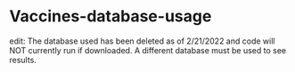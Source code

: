# Vaccines-database-usage

edit: The database used has been deleted as of 2/21/2022 and code will NOT currently run if downloaded. A different database must be used to see results. 

